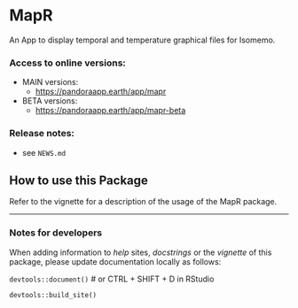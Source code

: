 # MapR
An App to display temporal and temperature graphical files for Isomemo.

### Access to online versions:
- MAIN versions:
  - https://pandoraapp.earth/app/mapr 
- BETA versions:
  - https://pandoraapp.earth/app/mapr-beta

### Release notes:
- see `NEWS.md`

## How to use this Package

Refer to the vignette for a description of the usage of the MapR package.

----

### Notes for developers

When adding information to _help_ sites, _docstrings_ or the _vignette_ of this package, please update documentation locally as follows:

`devtools::document()` # or CTRL + SHIFT + D in RStudio

`devtools::build_site()`
